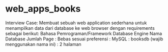 # web_apps_books
Interview Case: Membuat sebuah web application sederhana untuk menampilkan data dari database ke web browser dengan requirements sebagai berikut: Bahasa Pemrograman/Framework Database Engine Nama Database Jumlah Page : Bebas sesuai preferensi : MySQL : booksdb (wajib menggunakan nama ini) : 2 halaman
